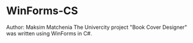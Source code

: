# WinForms-CS
Author: Maksim Matchenia
The Univercity project "Book Cover Designer" was written using WinForms in C#. 

